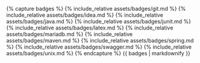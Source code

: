 {% capture badges %}
{% include_relative assets/badges/git.md %}
{% include_relative assets/badges/idea.md %}
{% include_relative assets/badges/java.md %}
{% include_relative assets/badges/junit.md %}
{% include_relative assets/badges/latex.md %}
{% include_relative assets/badges/mariadb.md %}
{% include_relative assets/badges/maven.md %}
{% include_relative assets/badges/spring.md %}
{% include_relative assets/badges/swagger.md %}
{% include_relative assets/badges/unix.md %}
{% endcapture %}
{{ badges | markdownify }}

<div class="tech-stack-footer"></div>

